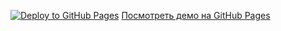 [![Deploy to GitHub Pages](https://github.com/Kotlyci/dnd/actions/workflows/deploy.yml/badge.svg)](https://github.com/Kotlyci/dnd/actions/workflows/deploy.yml)
[Посмотреть демо на GitHub Pages](https://Kotlyci.github.io/dnd/)
